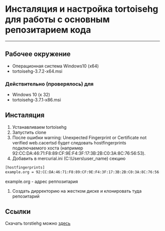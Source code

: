 ﻿# Инсталяция и настройка tortoisehg для работы с основным репозитарием кода #

---

## Рабочее окружение ##

* Операционная система Windows10 (x64)
* tortoisehg-3.7.2-x64.msi

### Действительно (проверялось) для ###

* Windows 10 (x 32)
* tortoisehg-3.7.1-x86.msi

## Инсталяция ##

1. Устанавливаем tortoisehg
1. Запустить clone
1. После ошибки warning: Unexpected Fingerprint or Certificate not verified web.cacertsd будет следовать
 hostfingerprints подключаемого хоста (например 92:CC:DA:46:71:F8:89:CF:9E:F4:3F:17:3B:2B:C0:3A:8C:76:56:53).
1. Добавить в mercurial.ini (C:\Users\user_name) секцию

 ```xml
 [hostfingerprints]
 example.org = 92:CC:DA:46:71:F8:89:CF:9E:F4:3F:17:3B:2B:C0:3A:8C:76:56:53
 ```

 example.org - адрес реппозитария

1. Создать дирректорию на жестком диске и клонировать туда репозитарий

## Ссылки ##

Скачать torstiehg можно [здесь](http://tortoisehg.bitbucket.org/download/index.html)